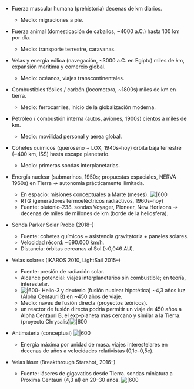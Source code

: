 

- Fuerza muscular humana (prehistoria)
  decenas de km diarios.
	- Medio: migraciones a pie.
- Fuerza animal (domesticación de caballos, ~4000 a.C.)
  hasta 100 km por día.
	- Medio: transporte terrestre, caravanas.
- Velas y energía eólica (navegación, ~3000 a.C. en Egipto)
  miles de km, expansión marítima y comercio global.
	- Medio: océanos, viajes transcontinentales.
- Combustibles fósiles / carbón (locomotora, ~1800s)
  miles de km en tierra.
	- Medio: ferrocarriles, inicio de la globalización moderna.
- Petróleo / combustión interna (autos, aviones, 1900s)
  cientos a miles de km.
	- Medio: movilidad personal y aérea global.
- Cohetes químicos (queroseno + LOX, 1940s–hoy)
  órbita baja terrestre (~400 km, ISS) hasta escape planetario.
	- Medio: primeras sondas interplanetarias.
- Energía nuclear (submarinos, 1950s; propuestas espaciales, NERVA 1960s)
  en Tierra → autonomía prácticamente ilimitada.
	- En espacio: misiones conceptuales a Marte (meses).
	![|600](https://media.licdn.com/dms/image/v2/D5622AQGdX4uJqvNJqg/feedshare-shrink_800/feedshare-shrink_800/0/1712716531523?e=1758758400&v=beta&t=ffw5pCKx5CIOuPVS6YIBt57yUMwcm1Bcl27M4HRCQ5Q)	
	- RTG (generadores termoeléctricos radiactivos, 1960s–hoy)
	- Fuente: plutonio-238.
	  sondas Voyager, Pioneer, New Horizons → decenas de miles de millones de km (borde de la heliosfera).
- Sonda Parker Solar Probe (2018–)
	- Fuente: cohetes químicos + asistencia gravitatoria + paneles solares.
	- Velocidad récord: ~690.000 km/h.
	- Distancia: órbitas cercanas al Sol (~0,046 AU).
- Velas solares (IKAROS 2010, LightSail 2015–)
	- Fuente: presión de radiación solar.
	- Alcance potencial: viajes interplanetarios sin combustible; en teoría, interestelar.
	- ![|600](https://cdn.mos.cms.futurecdn.net/KGK7nXiMaVGJNL4XfT3nYG.jpg)- Helio-3 y deuterio (fusión nuclear hipotética)
	  ~4,3 años luz (Alpha Centauri B) en ~450 años de viaje.
	- Medio: naves de fusión directa (proyectos teóricos).
	- un reactor de fusión directa podría permitir un viaje de 450 años a Alpha Centauri B, el exo-planeta mas cercano y similar a la Tierra. (proyecto Chrysalis)![|600](https://ichef.bbci.co.uk/ace/standard/800/cpsprodpb/ff4e/live/d43f9ab0-7471-11f0-ad5a-6daee3ba97a6.png.webp)

- Antimateria (conceptual)
	![|600](https://upload.wikimedia.org/wikipedia/commons/thumb/3/35/Antimatter_Rocket.jpg/1280px-Antimatter_Rocket.jpg)
	
	- Energía máxima por unidad de masa.
	  viajes interestelares en decenas de años a velocidades relativistas (0,1c–0,5c).
- Velas láser (Breakthrough Starshot, 2016–)
	- Fuente: láseres de gigavatios desde Tierra.
	  sondas miniatura a Proxima Centauri (4,3 al) en 20–30 años.
	![|600](https://www.universetoday.com/article_images/Starshot3.jpg)
	

